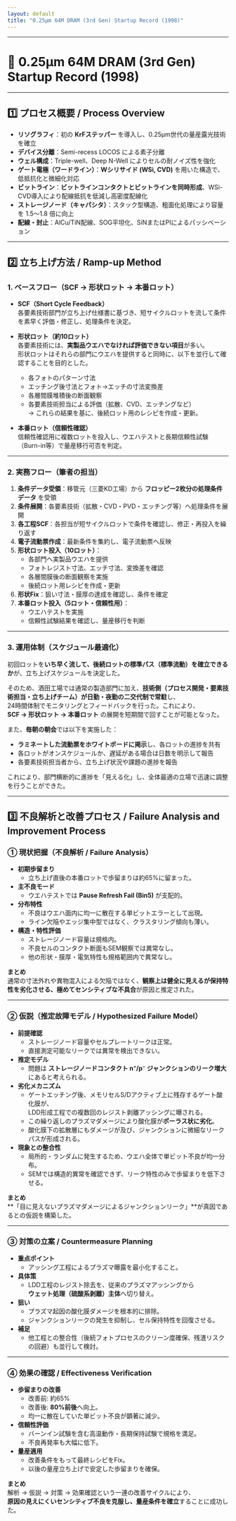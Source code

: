 ```yaml
---
layout: default
title: "0.25µm 64M DRAM (3rd Gen) Startup Record (1998)"
---
```


---

# 📘 0.25µm 64M DRAM (3rd Gen) Startup Record (1998)

---

## 1️⃣ プロセス概要 / Process Overview

- **リソグラフィ**：初の **KrFステッパー** を導入し、0.25µm世代の量産露光技術を確立  
- **デバイス分離**：Semi-recess LOCOS による素子分離  
- **ウェル構成**：Triple-well、Deep N-Well によりセルの耐ノイズ性を強化  
- **ゲート電極（ワードライン）**：**Wシリサイド (WSi, CVD)** を用いた構造で、低抵抗化と微細化対応  
- **ビットライン**：**ビットラインコンタクトとビットラインを同時形成**、WSi-CVD導入により配線抵抗を低減し高密度配線化  
- **ストレージノード（キャパシタ）**：スタック型構造、粗面化処理により容量を 1.5〜1.8 倍に向上  
- **配線・封止**：AlCu/TiN配線、SOG平坦化、SiNまたはPIによるパッシベーション  

---

## 2️⃣ 立ち上げ方法 / Ramp-up Method

### 1. ベースフロー（SCF → 形状ロット → 本番ロット）

- **SCF（Short Cycle Feedback）**  
  各要素技術部門が立ち上げ仕様書に基づき、短サイクルロットを流して条件を素早く評価・修正し、処理条件を決定。

- **形状ロット（約10ロット）**  
  各要素技術には、**実製品ウエハでなければ評価できない項目**が多い。  
  形状ロットはそれらの部門にウエハを提供すると同時に、以下を並行して確認することを目的とした。  
  - 各フォトのパターン寸法  
  - エッチング後寸法とフォト→エッチの寸法変換差  
  - 各層間膜堆積後の断面観察  
  - 各要素技術担当による評価（拡散、CVD、エッチングなど）  
  → これらの結果を基に、後続ロット用のレシピを作成・更新。

- **本番ロット（信頼性確認）**  
  信頼性確認用に複数ロットを投入し、ウエハテストと長期信頼性試験（Burn-in等）で量産移行可否を判定。

---

### 2. 実務フロー（筆者の担当）

1. **条件データ受領**：移管元（三菱KD工場）から **フロッピー2枚分の処理条件データ** を受領  
2. **条件展開**：各要素技術（拡散・CVD・PVD・エッチング等）へ処理条件を展開  
3. **各工程SCF**：各担当が短サイクルロットで条件を確認し、修正・再投入を繰り返す  
4. **電子流動票作成**：最新条件を集約し、電子流動票へ反映  
5. **形状ロット投入（10ロット）**：  
   - 各部門へ実製品ウエハを提供  
   - フォトレジスト寸法、エッチ寸法、変換差を確認  
   - 各層間膜後の断面観察を実施  
   - 後続ロット用レシピを作成・更新  
6. **形状Fix**：狙い寸法・膜厚の達成を確認し、条件を確定  
7. **本番ロット投入（5ロット・信頼性用）**：  
   - ウエハテストを実施  
   - 信頼性試験結果を確認し、量産移行を判断  

---

### 3. 運用体制（スケジュール最適化）

初回ロットを**いち早く流して、後続ロットの標準パス（標準流動）を確立できるか**が、立ち上げスケジュールを決定した。  

そのため、酒田工場では通常の製造部門に加え、**技術側（プロセス開発・要素技術担当・立ち上げチーム）が日勤・夜勤の二交代制で常駐**し、  
24時間体制でモニタリングとフィードバックを行った。これにより、  
**SCF → 形状ロット → 本番ロット** の展開を短期間で回すことが可能となった。  

また、**毎朝の朝会**では以下を実施した：  
- **ラミネートした流動票をホワイトボードに掲示**し、各ロットの進捗を共有  
- 各ロットがオンスケジュールか、遅延がある場合は日数を明示して報告  
- 各要素技術担当者から、立ち上げ状況や課題の進捗を報告  

これにより、部門横断的に進捗を「見える化」し、全体最適の立場で迅速に調整を行うことができた。  

---

## 3️⃣ 不良解析と改善プロセス / Failure Analysis and Improvement Process

### ① 現状把握（不良解析 / Failure Analysis）

- **初期歩留まり**  
  - 立ち上げ直後の本番ロットで歩留まりは約65%に留まった。  
- **主不良モード**  
  - ウエハテストでは **Pause Refresh Fail (Bin5)** が支配的。  
- **分布特性**  
  - 不良はウエハ面内に均一に散在する単ビットエラーとして出現。  
  - ライン欠陥やエッジ集中型ではなく、クラスタリング傾向も薄い。  
- **構造・特性評価**  
  - ストレージノード容量は規格内。  
  - 不良セルのコンタクト断面もSEM観察では異常なし。  
  - 他の形状・膜厚・電気特性も規格範囲内で異常なし。  

**まとめ**  
通常の寸法外れや異物混入による欠陥ではなく、**観察上は健全に見えるが保持特性を劣化させる、極めてセンシティブな不具合**が原因と推定された。  

---

### ② 仮説（推定故障モデル / Hypothesized Failure Model）

- **前提確認**  
  - ストレージノード容量やセルプレートリークは正常。  
  - 直接測定可能なリークでは異常を検出できない。  
- **推定モデル**  
  - 問題は **ストレージノードコンタクト n⁺/p⁻ ジャンクションのリーク増大**にあると考えられる。  
- **劣化メカニズム**  
  - ゲートエッチング後、メモリセルS/Dアクティブ上に残存するゲート酸化膜が、  
    LDD形成工程での複数回のレジスト剥離アッシングに曝される。  
  - この繰り返しのプラズマダメージにより酸化膜が**ポーラス状に劣化**。  
  - 酸化膜下の拡散層にもダメージが及び、ジャンクションに微細なリークパスが形成される。  
- **現象との整合性**  
  - 局所的・ランダムに発生するため、ウエハ全体で単ビット不良が均一分布。  
  - SEMでは構造的異常を確認できず、リーク特性のみで歩留まりを低下させる。  

**まとめ**  
**「目に見えないプラズマダメージによるジャンクションリーク」**が真因であるとの仮説を構築した。  

---

### ③ 対策の立案 / Countermeasure Planning

- **重点ポイント**  
  - アッシング工程によるプラズマ曝露を最小化すること。  
- **具体策**  
  - LDD工程のレジスト除去を、従来のプラズマアッシングから  
    **ウェット処理（硫酸系剥離）主体**へ切り替え。  
- **狙い**  
  - プラズマ起因の酸化膜ダメージを根本的に排除。  
  - ジャンクションリークの発生を抑制し、セル保持特性を回復させる。  
- **補足**  
  - 他工程との整合性（後続フォトプロセスのクリーン度確保、残渣リスクの回避）も並行して検討。  

---

### ④ 効果の確認 / Effectiveness Verification

- **歩留まりの改善**  
  - 改善前: 約65%  
  - 改善後: **80%前後**へ向上。  
  - 均一に散在していた単ビット不良が顕著に減少。  
- **信頼性評価**  
  - バーンイン試験を含む高温動作・長期保持試験で規格を満足。  
  - 不良再発率も大幅に低下。  
- **量産適用**  
  - 改善条件をもって最終レシピをFix。  
  - 以後の量産立ち上げで安定した歩留まりを確保。  

**まとめ**  
解析 → 仮説 → 対策 → 効果確認という一連の改善サイクルにより、  
**原因の見えにくいセンシティブ不良を克服し、量産条件を確立**することに成功した。  
